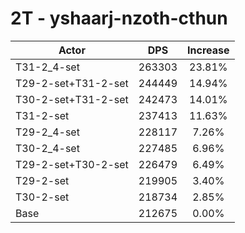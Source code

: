# 2T - yshaarj-nzoth-cthun
| Actor | DPS | Increase |
|---|:---:|:---:|
|T31-2_4-set|263303|23.81%|
|T29-2-set+T31-2-set|244449|14.94%|
|T30-2-set+T31-2-set|242473|14.01%|
|T31-2-set|237413|11.63%|
|T29-2_4-set|228117|7.26%|
|T30-2_4-set|227485|6.96%|
|T29-2-set+T30-2-set|226479|6.49%|
|T29-2-set|219905|3.40%|
|T30-2-set|218734|2.85%|
|Base|212675|0.00%|
